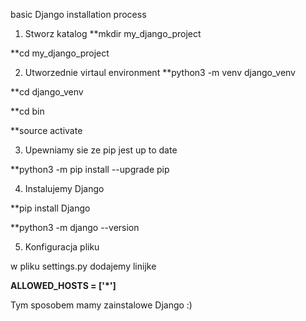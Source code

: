 basic Django installation process

1. Stworz katalog
**mkdir my_django_project


**cd my_django_project


2. Utworzednie virtaul environment
**python3 -m venv django_venv


**cd django_venv


**cd bin


**source activate


3. Upewniamy sie ze pip jest up to date


**python3 -m pip install --upgrade pip


4. Instalujemy Django


**pip install Django


**python3 -m django --version


5. Konfiguracja pliku


w pliku settings.py dodajemy linijke


**ALLOWED_HOSTS = ['\*\']**


Tym sposobem mamy zainstalowe Django :)
